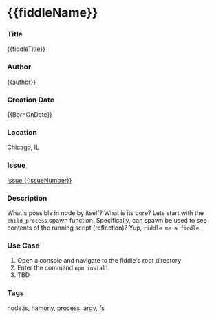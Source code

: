 {{fiddleName}}
======

### Title <a name="title"></a>

{{fiddleTitle}}


### Author <a name="author"></a>

{{author}}


### Creation Date <a name="creation-date"></a>

{{BornOnDate}}


### Location <a name="location"></a>

Chicago, IL


### Issue <a name="issue"></a>

[Issue {{issueNumber}}](https://github.com/bradyhouse/house/issues/{{issueNumber}})


### Description <a name="description"></a>

What's possible in node by itself?  What is its core? Lets start with the `child_process` spawn function. Specifically,
can spawn be used to see contents of the running script (reflection)? Yup, `riddle me a fiddle`.


### Use Case<a name="use-case"></a>

1.  Open a console and navigate to the fiddle's root directory
2.  Enter the command `npm install`
3.  TBD


### Tags <a name="tags"></a>

node.js, hamony, process, argv, fs
